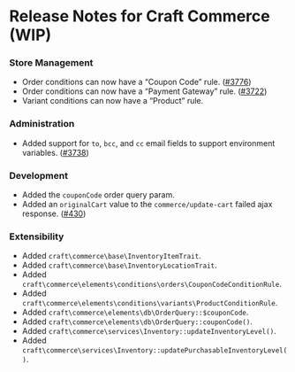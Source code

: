 # Release Notes for Craft Commerce (WIP)

### Store Management
- Order conditions can now have a “Coupon Code” rule. ([#3776](https://github.com/craftcms/commerce/discussions/3776))
- Order conditions can now have a “Payment Gateway” rule. ([#3722](https://github.com/craftcms/commerce/discussions/3722))
- Variant conditions can now have a “Product” rule.

### Administration
- Added support for `to`, `bcc`, and `cc` email fields to support environment variables. ([#3738](https://github.com/craftcms/commerce/issues/3738))

### Development
- Added the `couponCode` order query param.
- Added an `originalCart` value to the `commerce/update-cart` failed ajax response. ([#430](https://github.com/craftcms/commerce/issues/430))

### Extensibility
- Added `craft\commerce\base\InventoryItemTrait`.
- Added `craft\commerce\base\InventoryLocationTrait`.
- Added `craft\commerce\elements\conditions\orders\CouponCodeConditionRule`.
- Added `craft\commerce\elements\conditions\variants\ProductConditionRule`.
- Added `craft\commerce\elements\db\OrderQuery::$couponCode`.
- Added `craft\commerce\elements\db\OrderQuery::couponCode()`.
- Added `craft\commerce\services\Inventory::updateInventoryLevel()`.
- Added `craft\commerce\services\Inventory::updatePurchasableInventoryLevel()`.
